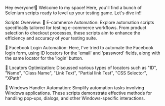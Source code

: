 Hey everyone!👋 Welcome to my space! Here, you'll find a bunch of Selenium scripts ready to level up your testing game. Let's dive in!!

Scripts Overview:
🚀 E-commerce Automation:
    Explore automation scripts specifically tailored for testing e-commerce workflows. From product selection to checkout processes, these scripts aim to enhance the efficiency and accuracy of your testing suite.

🚀 Facebook Login Automation:
    Here, I've tried to automate the Facebook login form, using ID locators for the 'email' and 'password' fields, along with the same locator for the 'login' button.
    
🚀 Locators Optimization:
    Discussed various types of locators such as "ID", "Name", "Class Name", "Link Text", "Partial link Test", "CSS Selector", "XPath"

🚀 Windows Handler Automation:
    Simplify automation tasks involving Windows applications. These scripts demonstrate effective methods for handling pop-ups, dialogs, and other Windows-specific interactions.
